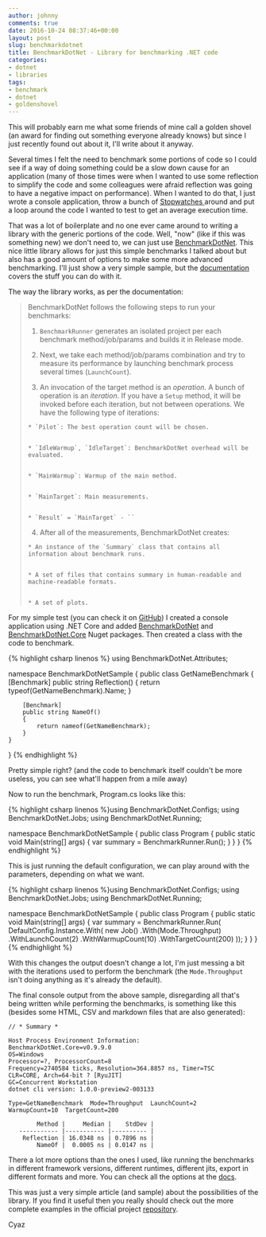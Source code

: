 ```yaml
---
author: johnny
comments: true
date: 2016-10-24 08:37:46+00:00
layout: post
slug: benchmarkdotnet
title: BenchmarkDotNet - Library for benchmarking .NET code
categories:
- dotnet
- libraries
tags:
- benchmark
- dotnet
- goldenshovel
---
```


This will probably earn me what some friends of mine call a golden shovel (an award for finding out something everyone already knows) but since I just recently found out about it, I'll write about it anyway.

Several times I felt the need to benchmark some portions of code so I could see if a way of doing something could be a slow down cause for an application (many of those times were when I wanted to use some reflection to simplify the code and some colleagues were afraid reflection was going to have a negative impact on performance). When I wanted to do that, I just wrote a console application, throw a bunch of [Stopwatches ](https://msdn.microsoft.com/en-us/library/system.diagnostics.stopwatch)around and put a loop around the code I wanted to test to get an average execution time.

That was a lot of boilerplate and no one ever came around to writing a library with the generic portions of the code. Well, "now" (like if this was something new) we don't need to, we can just use [BenchmarkDotNet](https://github.com/PerfDotNet/BenchmarkDotNet). This nice little library allows for just this simple benchmarks I talked about but also has a good amount of options to make some more advanced benchmarking. I'll just show a very simple sample, but the [documentation](https://perfdotnet.github.io/BenchmarkDotNet/) covers the stuff you can do with it.

The way the library works, as per the documentation:

> BenchmarkDotNet follows the following steps to run your benchmarks:
>
> 
> 
>	
>   1. `BenchmarkRunner` generates an isolated project per each benchmark method/job/params and builds it in Release mode.
> 
>	
>   2. Next, we take each method/job/params combination and try to measure its performance by launching benchmark process several times (`LaunchCount`).
> 
>
>   3. An invocation of the target method is an _operation_. A bunch of operation is an _iteration_. If you have a `Setup` method, it will be invoked before each iteration, but not between operations. We have the following type of iterations:
>
>	
>     * `Pilot`: The best operation count will be chosen.
> 
>	
>     * `IdleWarmup`, `IdleTarget`: BenchmarkDotNet overhead will be evaluated.
> 
>	
>     * `MainWarmup`: Warmup of the main method.
> 
>	
>     * `MainTarget`: Main measurements.
> 
>	
>     * `Result` = `MainTarget` - ``
> 
>
> 
>	
>   4. After all of the measurements, BenchmarkDotNet creates:
>
>	
>     * An instance of the `Summary` class that contains all information about benchmark runs.
> 
>	
>     * A set of files that contains summary in human-readable and machine-readable formats.
> 
>	
>     * A set of plots.


For my simple test (you can check it on [GitHub](https://github.com/joaofbantunes/BenchmarkDotNetSample)) I created a console application using .NET Core and added [BenchmarkDotNet](https://www.nuget.org/packages/BenchmarkDotNet/) and [BenchmarkDotNet.Core](https://www.nuget.org/packages/BenchmarkDotNet.Core/) Nuget packages. Then created a class with the code to benchmark.

{% highlight csharp linenos %}
using BenchmarkDotNet.Attributes;

namespace BenchmarkDotNetSample
{
    public class GetNameBenchmark
    {
        [Benchmark]
        public string Reflection()
        {
            return typeof(GetNameBenchmark).Name;
        }

        [Benchmark]
        public string NameOf()
        {
            return nameof(GetNameBenchmark);
        }
    }
}
{% endhighlight %}

Pretty simple right? (and the code to benchmark itself couldn't be more useless, you can see what'll happen from a mile away)

Now to run the benchmark, Program.cs looks like this:

{% highlight csharp linenos %}using BenchmarkDotNet.Configs;
using BenchmarkDotNet.Jobs;
using BenchmarkDotNet.Running;

namespace BenchmarkDotNetSample
{
    public class Program
    {
        public static void Main(string[] args)
        {
            var summary = BenchmarkRunner.Run<GetNameBenchmark>();
        }
    }
}
{% endhighlight %}

This is just running the default configuration, we can play around with the parameters, depending on what we want.

{% highlight csharp linenos %}using BenchmarkDotNet.Configs;
using BenchmarkDotNet.Jobs;
using BenchmarkDotNet.Running;

namespace BenchmarkDotNetSample
{
    public class Program
    {
        public static void Main(string[] args)
        {
            var summary = BenchmarkRunner.Run<GetNameBenchmark>(
                DefaultConfig.Instance.With(
                    new Job()
                        .With(Mode.Throughput)
                        .WithLaunchCount(2)
                        .WithWarmupCount(10)
                        .WithTargetCount(200)
                ));
        }
    }
}{% endhighlight %}

With this changes the output doesn't change a lot, I'm just messing a bit with the iterations used to perform the benchmark (the `Mode.Throughput` isn't doing anything as it's already the default).

The final console output from the above sample, disregarding all that's being written while performing the benchmarks, is something like this (besides some HTML, CSV and markdown files that are also generated):

    
~~~~
// * Summary *

Host Process Environment Information:
BenchmarkDotNet.Core=v0.9.9.0
OS=Windows
Processor=?, ProcessorCount=8
Frequency=2740584 ticks, Resolution=364.8857 ns, Timer=TSC
CLR=CORE, Arch=64-bit ? [RyuJIT]
GC=Concurrent Workstation
dotnet cli version: 1.0.0-preview2-003133

Type=GetNameBenchmark  Mode=Throughput  LaunchCount=2
WarmupCount=10  TargetCount=200

        Method |     Median |    StdDev |
   ----------- |----------- |---------- |
    Reflection | 16.0348 ns | 0.7896 ns |
        NameOf |  0.0005 ns | 0.0147 ns |
~~~~


There a lot more options than the ones I used, like running the benchmarks in different framework versions, different runtimes, different jits, export in different formats and more. You can check all the options at the [docs](https://perfdotnet.github.io/BenchmarkDotNet/Configuration.htm).

This was just a very simple article (and sample) about the possibilities of the library. If you find it useful then you really should check out the more complete examples in the official project [repository](https://github.com/PerfDotNet/BenchmarkDotNet/tree/master/samples).

Cyaz
